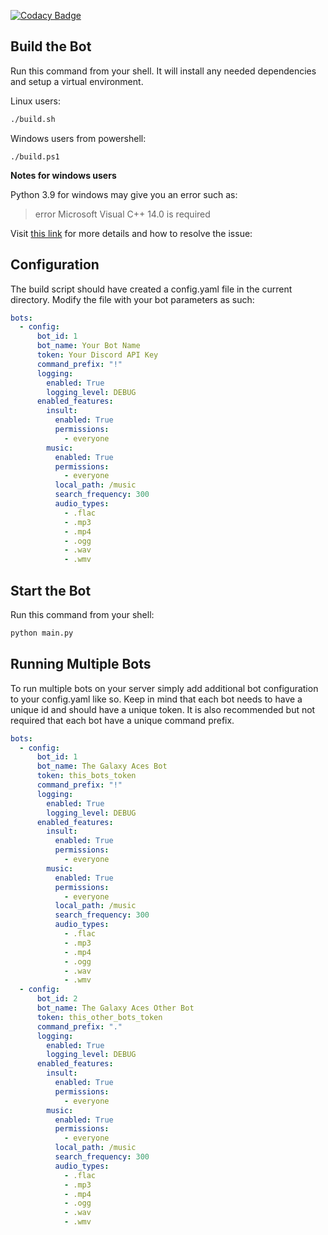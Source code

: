 [![Codacy Badge](https://app.codacy.com/project/badge/Grade/0d18ec4c208743df8101d08d4ce71b82)](https://www.codacy.com?utm_source=github.com&utm_medium=referral&utm_content=Travisivart/TGA-Bot&utm_campaign=Badge_Grade)

## Build the Bot

Run this command from your shell. It will install any needed dependencies and setup a virtual environment.

Linux users:

```sh
./build.sh
```

Windows users from powershell:

```
./build.ps1
```

**Notes for windows users**

Python 3.9 for windows may give you an error such as:

> error Microsoft Visual C++ 14.0 is required

Visit [this link](https://www.scivision.dev/python-windows-visual-c-14-required/) for more details and how to resolve the issue:

## Configuration

The build script should have created a config.yaml file in the current directory.
Modify the file with your bot parameters as such:

```yaml
bots:
  - config:
      bot_id: 1
      bot_name: Your Bot Name
      token: Your Discord API Key
      command_prefix: "!"
      logging:
        enabled: True
        logging_level: DEBUG
      enabled_features:
        insult:
          enabled: True
          permissions:
            - everyone
        music:
          enabled: True
          permissions:
            - everyone
          local_path: /music
          search_frequency: 300
          audio_types:
            - .flac
            - .mp3
            - .mp4
            - .ogg
            - .wav
            - .wmv
```

## Start the Bot

Run this command from your shell:

```sh
python main.py
```

## Running Multiple Bots

To run multiple bots on your server simply add additional bot configuration to your config.yaml like so.
Keep in mind that each bot needs to have a unique id and should have a unique token.
It is also recommended but not required that each bot have a unique command prefix.

```yaml
bots:
  - config:
      bot_id: 1
      bot_name: The Galaxy Aces Bot
      token: this_bots_token
      command_prefix: "!"
      logging:
        enabled: True
        logging_level: DEBUG
      enabled_features:
        insult:
          enabled: True
          permissions:
            - everyone
        music:
          enabled: True
          permissions:
            - everyone
          local_path: /music
          search_frequency: 300
          audio_types:
            - .flac
            - .mp3
            - .mp4
            - .ogg
            - .wav
            - .wmv
  - config:
      bot_id: 2
      bot_name: The Galaxy Aces Other Bot
      token: this_other_bots_token
      command_prefix: "."
      logging:
        enabled: True
        logging_level: DEBUG
      enabled_features:
        insult:
          enabled: True
          permissions:
            - everyone
        music:
          enabled: True
          permissions:
            - everyone
          local_path: /music
          search_frequency: 300
          audio_types:
            - .flac
            - .mp3
            - .mp4
            - .ogg
            - .wav
            - .wmv
```

